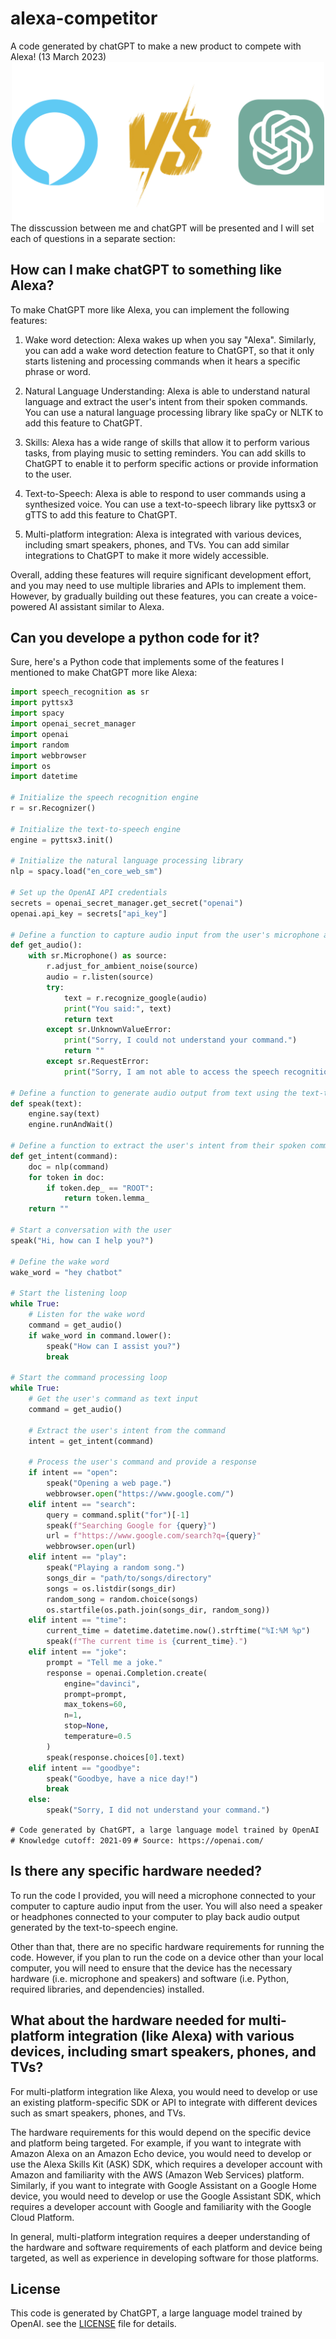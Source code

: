 # alexa-competitor
A code generated by chatGPT to make a new product to compete with Alexa!
(13 March 2023)
<img src="./ChatGPT vs Alexa.png" width="500" style="display: block; margin-left: auto; margin-right: auto;">
The disscussion between me and chatGPT will be presented and I will set each of questions in a separate section:

## How can I make chatGPT to something like Alexa?
To make ChatGPT more like Alexa, you can implement the following features:

1. Wake word detection: Alexa wakes up when you say "Alexa". Similarly, you can add a wake word detection feature to ChatGPT, so that it only starts listening and processing commands when it hears a specific phrase or word.

2. Natural Language Understanding: Alexa is able to understand natural language and extract the user's intent from their spoken commands. You can use a natural language processing library like spaCy or NLTK to add this feature to ChatGPT.

3. Skills: Alexa has a wide range of skills that allow it to perform various tasks, from playing music to setting reminders. You can add skills to ChatGPT to enable it to perform specific actions or provide information to the user.

4. Text-to-Speech: Alexa is able to respond to user commands using a synthesized voice. You can use a text-to-speech library like pyttsx3 or gTTS to add this feature to ChatGPT.

5. Multi-platform integration: Alexa is integrated with various devices, including smart speakers, phones, and TVs. You can add similar integrations to ChatGPT to make it more widely accessible.

Overall, adding these features will require significant development effort, and you may need to use multiple libraries and APIs to implement them. However, by gradually building out these features, you can create a voice-powered AI assistant similar to Alexa.

## Can you develope a python code for it?
Sure, here's a Python code that implements some of the features I mentioned to make ChatGPT more like Alexa:

```python
import speech_recognition as sr
import pyttsx3
import spacy
import openai_secret_manager
import openai
import random
import webbrowser
import os
import datetime

# Initialize the speech recognition engine
r = sr.Recognizer()

# Initialize the text-to-speech engine
engine = pyttsx3.init()

# Initialize the natural language processing library
nlp = spacy.load("en_core_web_sm")

# Set up the OpenAI API credentials
secrets = openai_secret_manager.get_secret("openai")
openai.api_key = secrets["api_key"]

# Define a function to capture audio input from the user's microphone and convert it into text
def get_audio():
    with sr.Microphone() as source:
        r.adjust_for_ambient_noise(source)
        audio = r.listen(source)
        try:
            text = r.recognize_google(audio)
            print("You said:", text)
            return text
        except sr.UnknownValueError:
            print("Sorry, I could not understand your command.")
            return ""
        except sr.RequestError:
            print("Sorry, I am not able to access the speech recognition service.")

# Define a function to generate audio output from text using the text-to-speech engine
def speak(text):
    engine.say(text)
    engine.runAndWait()

# Define a function to extract the user's intent from their spoken command using natural language processing
def get_intent(command):
    doc = nlp(command)
    for token in doc:
        if token.dep_ == "ROOT":
            return token.lemma_
    return ""

# Start a conversation with the user
speak("Hi, how can I help you?")

# Define the wake word
wake_word = "hey chatbot"

# Start the listening loop
while True:
    # Listen for the wake word
    command = get_audio()
    if wake_word in command.lower():
        speak("How can I assist you?")
        break

# Start the command processing loop
while True:
    # Get the user's command as text input
    command = get_audio()
    
    # Extract the user's intent from the command
    intent = get_intent(command)
    
    # Process the user's command and provide a response
    if intent == "open":
        speak("Opening a web page.")
        webbrowser.open("https://www.google.com/")
    elif intent == "search":
        query = command.split("for")[-1]
        speak(f"Searching Google for {query}")
        url = f"https://www.google.com/search?q={query}"
        webbrowser.open(url)
    elif intent == "play":
        speak("Playing a random song.")
        songs_dir = "path/to/songs/directory"
        songs = os.listdir(songs_dir)
        random_song = random.choice(songs)
        os.startfile(os.path.join(songs_dir, random_song))
    elif intent == "time":
        current_time = datetime.datetime.now().strftime("%I:%M %p")
        speak(f"The current time is {current_time}.")
    elif intent == "joke":
        prompt = "Tell me a joke."
        response = openai.Completion.create(
            engine="davinci",
            prompt=prompt,
            max_tokens=60,
            n=1,
            stop=None,
            temperature=0.5
        )
        speak(response.choices[0].text)
    elif intent == "goodbye":
        speak("Goodbye, have a nice day!")
        break
    else:
        speak("Sorry, I did not understand your command.")

```
`# Code generated by ChatGPT, a large language model trained by OpenAI`
`# Knowledge cutoff: 2021-09`
`# Source: https://openai.com/`

## Is there any specific hardware needed?
To run the code I provided, you will need a microphone connected to your computer to capture audio input from the user. You will also need a speaker or headphones connected to your computer to play back audio output generated by the text-to-speech engine.

Other than that, there are no specific hardware requirements for running the code. However, if you plan to run the code on a device other than your local computer, you will need to ensure that the device has the necessary hardware (i.e. microphone and speakers) and software (i.e. Python, required libraries, and dependencies) installed.

## What about the hardware needed for multi-platform integration (like Alexa) with various devices, including smart speakers, phones, and TVs?

For multi-platform integration like Alexa, you would need to develop or use an existing platform-specific SDK or API to integrate with different devices such as smart speakers, phones, and TVs.

The hardware requirements for this would depend on the specific device and platform being targeted. For example, if you want to integrate with Amazon Alexa on an Amazon Echo device, you would need to develop or use the Alexa Skills Kit (ASK) SDK, which requires a developer account with Amazon and familiarity with the AWS (Amazon Web Services) platform. Similarly, if you want to integrate with Google Assistant on a Google Home device, you would need to develop or use the Google Assistant SDK, which requires a developer account with Google and familiarity with the Google Cloud Platform.

In general, multi-platform integration requires a deeper understanding of the hardware and software requirements of each platform and device being targeted, as well as experience in developing software for those platforms.

## License
This code is generated by ChatGPT, a large language model trained by OpenAI. see the [LICENSE](./LICENCE) file for details.
